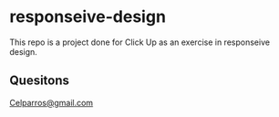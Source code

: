 # responseive-design

This repo is a project done for Click Up as an exercise in responseive design.

## Quesitons
Celparros@gmail.com
